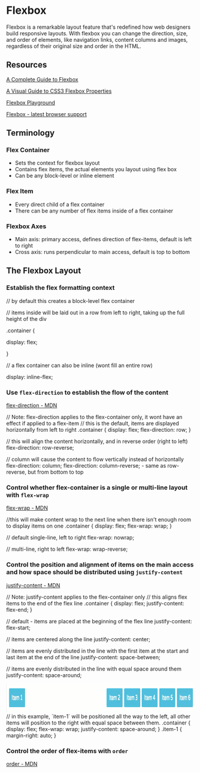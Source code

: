 # Flexbox
Flexbox is a remarkable layout feature that's redefined how web designers build responsive layouts. With flexbox you can change the direction, size, and order of elements, like navigation links, content columns and images, regardless of their original size and order in the HTML.


## Resources
[A Complete Guide to Flexbox](https://css-tricks.com/snippets/css/a-guide-to-flexbox/) 

[A Visual Guide to CSS3 Flexbox Properties](https://scotch.io/tutorials/a-visual-guide-to-css3-flexbox-properties) 

[Flexbox Playground](https://scotch.io/demos/visual-guide-to-css3-flexbox-flexbox-playground) 

[Flexbox - latest browser support](http://caniuse.com/#search=flexbox) 



## Terminology
### Flex Container
  - Sets the context for flexbox layout
  - Contains flex items, the actual elements you layout using flex box
  - Can be any block-level or inline element

### Flex Item
  - Every direct child of a flex container
  - There can be any number of flex items inside of a flex container

### Flexbox Axes
  - Main axis: primary access, defines direction of flex-items, default is left to right
  - Cross axis: runs perpendicular to main access, default is top to bottom


## The Flexbox Layout
### Establish the flex formatting context
// by default this creates a block-level flex container 

// items inside will be laid out in a row from left to right, taking up the full height of the div 

.container { 
  
  display: flex; 
  
} 

// a flex container can also be inline (wont fill an entire row) 

display: inline-flex;  

### Use `flex-direction` to establish the flow of the content
[flex-direction - MDN](https://developer.mozilla.org/en-US/docs/Web/CSS/flex-direction)  

// Note: flex-direction applies to the flex-container only, it wont have an effect if applied to a flex-item 
// this is the default, items are displayed horizontally from left to right
.container { 
  display: flex; 
  flex-direction: row; 
}  

// this will align the content horizontally, and in reverse order (right to left) 
flex-direction: row-reverse;  

// column will cause the content to flow vertically instead of horizontally 
flex-direction: column; 
flex-direction: column-reverse;   - same as row-reverse, but from bottom to top  

### Control whether flex-container is a single or multi-line layout with `flex-wrap`
[flex-wrap - MDN](https://developer.mozilla.org/en-US/docs/Web/CSS/flex-wrap)  

//this will make content wrap to the next line when there isn't enough room to display items on one 
.container {
  display: flex;
  flex-wrap: wrap;
}

// default single-line, left to right
flex-wrap: nowrap; 

// multi-line, right to left
flex-wrap: wrap-reverse;

### Control the position and alignment of items on the main access and how space should be distributed using `justify-content`
[justify-content - MDN](https://developer.mozilla.org/en-US/docs/Web/CSS/justify-content)  

// Note: justify-content applies to the flex-container only 
// this aligns flex items to the end of the flex line 
.container { 
  display: flex; 
  justify-content: flex-end; 
}  

// default - items are placed at the beginning of the flex line 
justify-content: flex-start;  

// items are centered along the line 
justify-content: center;  

// items are evenly distributed in the line with the first item at the start and last item at the end of the line 
justify-content: space-between;  

// items are evenly distributed in the line with equal space around them 
justify-content: space-around;  

<img src="images/flexbox/justify-content-example.png" alt="justify-content-example" width="1020" height="76" /> 
// in this example, `item-1` will be positioned all the way to the left, all other items will position to the right with equal space between them. 
.container { 
  display: flex; 
  flex-wrap: wrap; 
  justify-content: space-around; 
} 
.item-1 { 
  margin-right: auto; 
}  

### Control the order of flex-items with `order`
[order - MDN](https://developer.mozilla.org/en-US/docs/Web/CSS/order)  



